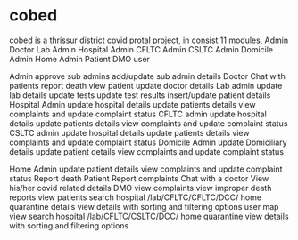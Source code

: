 # cobed

cobed is a thrissur district covid protal project, in consist 11 modules,
Admin
Doctor
Lab Admin
Hospital Admin
CFLTC Admin
CSLTC Admin
Domicile Admin
Home Admin
Patient
DMO 
user


Admin
	approve sub admins
	add/update sub admin details
Doctor
	Chat with patients
	report death
	view patient
	update doctor details
Lab admin
	update lab details
	update tests
	update test results
	insert/update patient details
Hospital Admin
	update hospital details
	update patients details
	view complaints and update complaint status
CFLTC admin
	update hospital details
	update patients details
	view complaints and update complaint status
CSLTC admin
	update hospital details
	update patients details
	view complaints and update complaint status
Domicile Admin
	update Domiciliary details
	update patient details
	view complaints and update complaint status
  
 Home Admin
	update patient details
	view complaints and update complaint status
	Report death
Patient
	Report complaints
	Chat with a doctor
	View his/her covid related details
DMO
	view complaints
	view improper death reports
	view patients
	search hospital /lab/CFLTC/CFLTC/DCC/ home quarantine details
	view details with sorting and filtering options 
user
	map view
	search hospital /lab/CFLTC/CSLTC/DCC/ home quarantine
	view details with sorting and filtering options 
